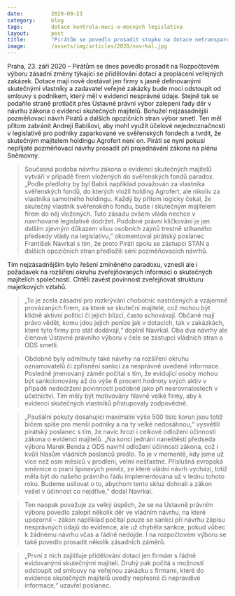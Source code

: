 ```yaml
---
date:         2020-09-23
category:     blog
tags:         dotace kontrola-moci-a-mocných legislativa
layout:       post
title:        "Pirátům se povedlo prosadit stopku na dotace netransparentním firmám. Výbor ale smetl jejich snahu o odstranění kličky pro Agrofert v zákoně o evidenci majitelů"
image:        /assets/img/articles/2020/navrkal.jpg
---
```



Praha, 23. září 2020 – Pirátům se dnes povedlo prosadit na Rozpočtovém výboru zásadní změny týkající se přidělování dotací a proplácení veřejných zakázek. Dotace mají nově dostávat jen firmy s jasně definovanými skutečnými vlastníky a zadavatel veřejné zakázky bude moci odstoupit od smlouvy s  podnikem, který měl v evidenci nesprávné údaje. Stejně tak se podařilo straně protlačit přes Ústavně právní výbor zalepení řady děr v návrhu zákona o evidenci skutečných majitelů. Bohužel nejzásadnější pozměňovací návrh Pirátů a dalších opozičních stran výbor smetl. Ten měl přitom zabránit Andreji Babišovi, aby mohl využít účelové nejednoznačnosti v legislativě pro podniky zaparkované ve svěřenských fondech a tvrdit, že skutečným majitelem holdingu Agrofert není on. Piráti se nyní pokusí nepřijaté pozměňovací návrhy prosadit při projednávání zákona na plénu Sněmovny. 

 

> Současná podoba návrhu zákona o evidenci skutečných majitelů vytváří v případě firem vložených do svěřenských fondů paradox. „Podle předlohy by byl Babiš například považován za vlastníka svěřenských fondů, do kterých vložil holding Agrofert, ale nikoliv za vlastníka samotného holdingu. Každý by přitom logicky čekal, že skutečný vlastník svěřenského fondu, bude i skutečným majitelem firem do něj vložených. Tuto zásadu ovšem vláda nechce v navrhované legislativě dodržet. Podobné právní kličkování je jen dalším zjevným důkazem vlivu osobních zájmů trestně stíhaného předsedy vlády na legislativu,” okomentoval pirátský poslanec František Navrkal s tím, že proto Piráti spolu se zástupci STAN a dalších opozičních stran předložili sérii pozměňovacích návrhů. 

 

Tím nejzásadnějším bylo řešení zmíněného paradoxu, vznesli ale i požadavek na rozšíření okruhu zveřejňovaných informací o skutečných majitelích společností. Chtěli zavést povinnost zveřejňovat strukturu majetkových vztahů. 

> „To je zcela zásadní pro rozkrývání chobotnic nastrčených a vzájemně provázaných firem, za které se skuteční majitelé, což mohou být klidně aktivní politici či jejich blízcí, často schovávají. Občané mají právo vědět, komu jdou jejich peníze jak v dotacích, tak v zakázkách, které tyto firmy pro stát dodávají,“ doplnil Navrkal. Oba dva návrhy ale členové Ústavně právního výboru v čele se zástupci vládních stran a ODS smetli.

 

> Obdobně byly odmítnuty také návrhy na rozšíření okruhu oznamovatelů či zpřísnění sankcí za nesprávně uvedené informace. Posledně jmenovaný záměr počítal s tím, že evidující osoby mohou být sankcionovány až do výše 6 procent hodnoty svých aktiv v případě nedodržení povinností podobně jako při nesrovnalostech v účetnictví. Tím měly být motivovány hlavně velké firmy, aby k evidenci skutečných vlastníků přistupovaly zodpovědně. 

> „Paušální pokuty dosahující maximální výše 500 tisíc korun jsou totiž bičem spíše pro menší podniky a na ty velké nedosáhnou,“ vysvětlil pirátský poslanec s tím, že navíc hrozí i celkové odložení účinnosti zákona o evidenci majitelů. „Na konci jednání naneštěstí předseda výboru Marek Benda z ODS navrhl odložení účinnosti zákona, což i kvůli hlasům vládních poslanců prošlo. To je v momentě, kdy jsme už více než osm měsíců v prodlení, velmi nešťastné. Příslušná evropská směrnice o praní špinavých peněz, ze které vládní návrh vychází, totiž měla být do našeho právního řádu implementována už v lednu tohoto roku. Budeme usilovat o to, abychom tento skluz dohnali a zákon vešel v účinnost co nejdříve,” dodal Navrkal. 

 

> Ten naopak považuje za velký úspěch, že se na Ústavně právním výboru povedlo zalepit několik děr ve vládním návrhu, na které upozornil – zákon například počítal pouze se sankcí při návrhu zápisu nesprávných údajů do evidence, ale už chyběla sankce, pokud vůbec k žádnému návrhu včas a řádně nedojde. I na rozpočtovém výboru se také povedlo prosadit několik zásadních záměrů. 

> „První z nich zajišťuje přidělování dotací jen firmám s řádně evidovanými skutečnými majiteli. Druhý pak počítá s možností odstoupit od smlouvy na veřejnou zakázku s firmami, které do evidence skutečných majitelů uvedly nepřesné či nepravdivé informace,“ uzavřel poslanec.
